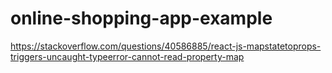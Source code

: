 # online-shopping-app-example

https://stackoverflow.com/questions/40586885/react-js-mapstatetoprops-triggers-uncaught-typeerror-cannot-read-property-map
